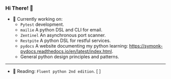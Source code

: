 ### Hi There! 👋

- 🔭 Currently working on:
  - `Pytest` development.
  - `mailie` A python DSL and CLI for email.
  - `Zentinel` An asynchronous port scanner.
  - `Restpite` A python DSL for restful services.
  - `pydocs` A website documenting my python learning: https://symonk-pydocs.readthedocs.io/en/latest/index.html.
  - General python design principles and patterns.


-----

- 📗 Reading: `Fluent python 2nd edition`. [ ]
